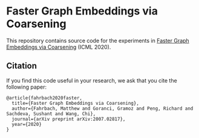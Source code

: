 # Faster Graph Embeddings via Coarsening

This repository contains source code for the experiments in
[Faster Graph Embeddings via Coarsening](https://arxiv.org/abs/2007.02817)
(ICML 2020).

## Citation

If you find this code useful in your research, we ask that you cite the
following paper:

```
@article{fahrbach2020faster,
  title={Faster Graph Embeddings via Coarsening},
  author={Fahrbach, Matthew and Goranci, Gramoz and Peng, Richard and Sachdeva, Sushant and Wang, Chi},
  journal={arXiv preprint arXiv:2007.02817},
  year={2020}
}
```

